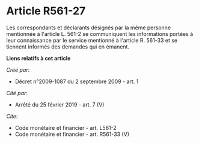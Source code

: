 # Article R561-27

Les correspondants et déclarants désignés par la même personne mentionnée à l'article L. 561-2 se communiquent les
informations portées à leur connaissance par le service mentionné à l'article R. 561-33 et se tiennent informés des demandes
qui en émanent.

**Liens relatifs à cet article**

_Créé par_:

  - Décret n°2009-1087 du 2 septembre 2009 - art. 1

_Cité par_:

  - Arrêté du 25 février 2019 - art. 7 (V)

_Cite_:

  - Code monétaire et financier - art. L561-2
  - Code monétaire et financier - art. R561-33 (V)
